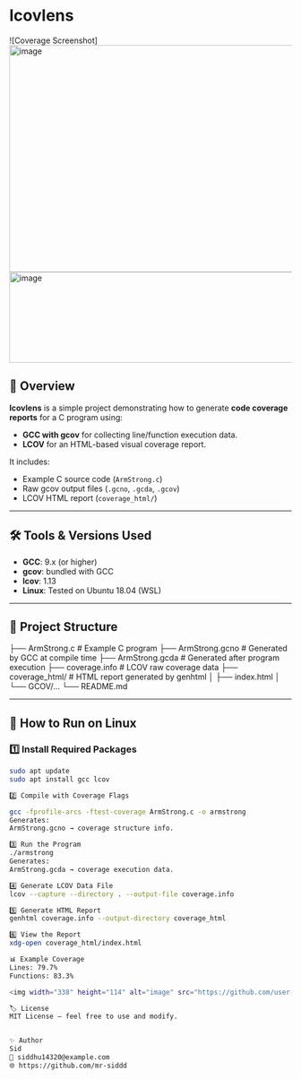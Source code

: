 # lcovlens

![Coverage Screenshot] <!-- Optional: replace with actual screenshot -->
<img width="1363" height="405" alt="image" src="https://github.com/user-attachments/assets/04f37434-96cf-4d12-98ea-6367830df30e" />
<img width="1352" height="162" alt="image" src="https://github.com/user-attachments/assets/1e6fd83b-52f7-4e45-b3b0-f01fb4925721" />


## 📌 Overview
**lcovlens** is a simple project demonstrating how to generate **code coverage reports** for a C program using:
- **GCC with gcov** for collecting line/function execution data.
- **LCOV** for an HTML-based visual coverage report.

It includes:
- Example C source code (`ArmStrong.c`)
- Raw gcov output files (`.gcno`, `.gcda`, `.gcov`)
- LCOV HTML report (`coverage_html/`)

---

## 🛠 Tools & Versions Used
- **GCC**: 9.x (or higher)
- **gcov**: bundled with GCC
- **lcov**: 1.13
- **Linux**: Tested on Ubuntu 18.04 (WSL)

---

## 📂 Project Structure
├── ArmStrong.c # Example C program
├── ArmStrong.gcno # Generated by GCC at compile time
├── ArmStrong.gcda # Generated after program execution
├── coverage.info # LCOV raw coverage data
├── coverage_html/ # HTML report generated by genhtml
│ ├── index.html
│ └── GCOV/...
└── README.md

---

## 🚀 How to Run on Linux

### 1️⃣ Install Required Packages
```bash
sudo apt update
sudo apt install gcc lcov

2️⃣ Compile with Coverage Flags

gcc -fprofile-arcs -ftest-coverage ArmStrong.c -o armstrong
Generates:
ArmStrong.gcno → coverage structure info.

3️⃣ Run the Program
./armstrong
Generates:
ArmStrong.gcda → coverage execution data.

4️⃣ Generate LCOV Data File
lcov --capture --directory . --output-file coverage.info

5️⃣ Generate HTML Report
genhtml coverage.info --output-directory coverage_html

6️⃣ View the Report
xdg-open coverage_html/index.html

📊 Example Coverage
Lines: 79.7%
Functions: 83.3%

<img width="338" height="114" alt="image" src="https://github.com/user-attachments/assets/128e363c-2f9d-4170-bf62-f48455ca376d" />

🏷 License
MIT License – feel free to use and modify.


✨ Author
Sid
📧 siddhu14320@example.com
🌐 https://github.com/mr-siddd


